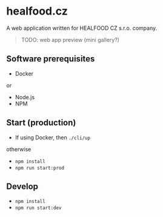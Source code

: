 # healfood.cz

A web application written for HEALFOOD CZ s.r.o. company.

> TODO: web app preview (mini gallery?)

## Software prerequisites

- Docker

or

- Node.js
- NPM

## Start (production)

- If using Docker, then `./cli/up`

otherwise

- `npm install`
- `npm run start:prod`

## Develop

- `npm install`
- `npm run start:dev`
